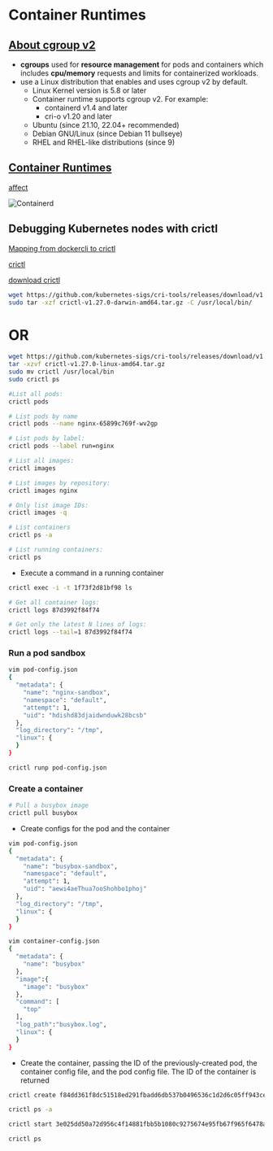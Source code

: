 # Container Runtimes

## [About cgroup v2](https://kubernetes.io/docs/concepts/architecture/cgroups/)

+ **cgroups** used for **resource management** for pods and containers which includes **cpu/memory** requests and limits for containerized workloads.
+ use a Linux distribution that enables and uses cgroup v2 by default.
  + Linux Kernel version is 5.8 or later
  + Container runtime supports cgroup v2. For example:
    + containerd v1.4 and later
    + cri-o v1.20 and later
  + Ubuntu (since 21.10, 22.04+ recommended)
  + Debian GNU/Linux (since Debian 11 bullseye)
  + RHEL and RHEL-like distributions (since 9)

## [Container Runtimes](https://kubernetes.io/docs/setup/production-environment/container-runtimes/)

[affect](https://kubernetes.io/docs/tasks/administer-cluster/migrating-from-dockershim/check-if-dockershim-removal-affects-you/)

![Containerd](https://github.com/hojat-gazestani/DevOps/blob/main/Kubernetes/Pic/01-environment/01-containerd.png)




## Debugging Kubernetes nodes with crictl

[Mapping from dockercli to crictl](https://kubernetes.io/docs/reference/tools/map-crictl-dockercli/)

[crictl](https://kubernetes.io/docs/tasks/debug/debug-cluster/crictl/)

[download crictl](https://github.com/kubernetes-sigs/cri-tools/releases)

```bash
wget https://github.com/kubernetes-sigs/cri-tools/releases/download/v1.27.0/crictl-v1.27.0-darwin-amd64.tar.gz
sudo tar -xzf crictl-v1.27.0-darwin-amd64.tar.gz -C /usr/local/bin/
```
# OR
```bash
wget https://github.com/kubernetes-sigs/cri-tools/releases/download/v1.27.0/crictl-v1.27.0-linux-amd64.tar.gz
tar -xzvf crictl-v1.27.0-linux-amd64.tar.gz
sudo mv crictl /usr/local/bin
sudo crictl ps
```

```bash
#List all pods:
crictl pods

# List pods by name
crictl pods --name nginx-65899c769f-wv2gp

# List pods by label:
crictl pods --label run=nginx

# List all images:
crictl images

# List images by repository:
crictl images nginx

# Only list image IDs:
crictl images -q

# List containers
crictl ps -a

# List running containers:
crictl ps
```

* Execute a command in a running container
```bash
crictl exec -i -t 1f73f2d81bf98 ls
```

```bash
# Get all container logs:
crictl logs 87d3992f84f74

# Get only the latest N lines of logs:
crictl logs --tail=1 87d3992f84f74
```

### Run a pod sandbox 

```bash
vim pod-config.json
{
  "metadata": {
    "name": "nginx-sandbox",
    "namespace": "default",
    "attempt": 1,
    "uid": "hdishd83djaidwnduwk28bcsb"
  },
  "log_directory": "/tmp",
  "linux": {
  }
}
```

```bash
crictl runp pod-config.json
```

### Create a container
```bash
# Pull a busybox image
crictl pull busybox

```

* Create configs for the pod and the container

```bash
vim pod-config.json
{
  "metadata": {
    "name": "busybox-sandbox",
    "namespace": "default",
    "attempt": 1,
    "uid": "aewi4aeThua7ooShohbo1phoj"
  },
  "log_directory": "/tmp",
  "linux": {
  }
}
```

```bash
vim container-config.json
{
  "metadata": {
    "name": "busybox"
  },
  "image":{
    "image": "busybox"
  },
  "command": [
    "top"
  ],
  "log_path":"busybox.log",
  "linux": {
  }
}

```

* Create the container, passing the ID of the previously-created pod, the container config file, and the pod config file. The ID of the container is returned

```bash
crictl create f84dd361f8dc51518ed291fbadd6db537b0496536c1d2d6c05ff943ce8c9a54f container-config.json pod-config.json
```

```bash
crictl ps -a

crictl start 3e025dd50a72d956c4f14881fbb5b1080c9275674e95fb67f965f6478a957d60

crictl ps
```





